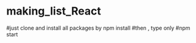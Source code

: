 # making_list_React
#just clone and install all packages by npm install
#then , type only
#npm start
